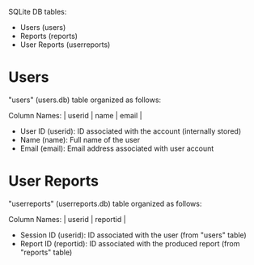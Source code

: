 SQLite DB tables:

- Users (users)
- Reports (reports)
- User Reports (userreports)

# Users
"users" (users.db) table organized as follows:

Column Names: | userid | name | email | 

- User ID (userid): ID associated with the account (internally stored)
- Name (name): Full name of the user
- Email (email): Email address associated with user account

# User Reports
"userreports" (userreports.db) table organized as follows:

Column Names: | userid | reportid |

- Session ID (userid): ID associated with the user (from "users" table)
- Report ID (reportid): ID associated with the produced report 
(from "reports" table)
